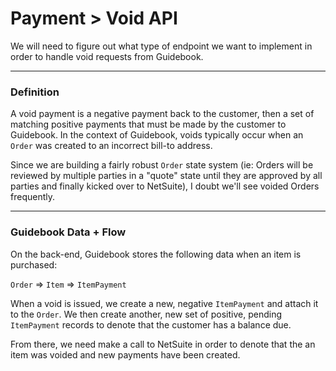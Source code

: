 # Payment > Void API
We will need to figure out what type of endpoint we want to implement in order to handle void requests from Guidebook.

-----------

### Definition

A void payment is a negative payment back to the customer, then a set of matching positive payments that must be made by the customer to Guidebook. In the context of Guidebook, voids typically occur when an `Order` was created to an incorrect bill-to address.

Since we are building a fairly robust `Order` state system (ie: Orders will be reviewed by multiple parties in a "quote" state until they are approved by all parties and finally kicked over to NetSuite), I doubt we'll see voided Orders frequently.

-------------

### Guidebook Data + Flow

On the back-end, Guidebook stores the following data when an item is purchased:

`Order` => `Item` => `ItemPayment`

When a void is issued, we create a new, negative `ItemPayment` and attach it to the `Order`. We then create another, new set of positive, pending `ItemPayment` records to denote that the customer has a balance due.

From there, we need make a call to NetSuite in order to denote that the an item was voided and new payments have been created.
